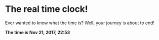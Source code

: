 # The real time clock!

Ever wanted to know what the time is? Well, your journey is about to end!

**The time is Nov 21, 2017, 22:53**